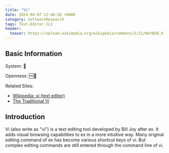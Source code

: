 ```yaml
---
title: "Vi"
date: 2024-04-07 12:46:56 +0800
category: SoftwareResearch
tags: Text-Editor CLI
header:
  teaser: https://upload.wikimedia.org/wikipedia/commons/2/21/NetBSD_6.1_vi_C_Hello_World.png
---
```


## Basic Information

System: 🐧

Openness: 🆓📖

Related Sites:

* [Wikipedia: vi (text editor)](https://en.wikipedia.org/wiki/Vi_(text_editor))
* [The Traditional Vi](https://ex-vi.sourceforge.net/)

## Introduction

Vi (also write as "vi") is a text editing tool developed by Bill Joy after ex. It adds visual browsing capabilities to ex in a more intuitive way. Many original editing command of ex has become various shortcut keys of vi. But complex editing commands are still entered through the command line of vi.
